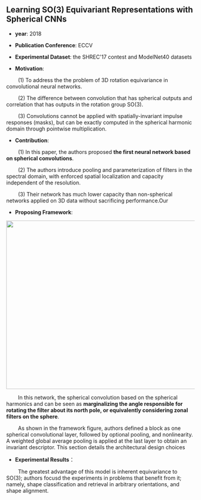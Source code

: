 ## Learning SO(3) Equivariant Representations with Spherical CNNs

- **year**: 2018

- **Publication Conference**: ECCV

- **Experimental Dataset**:  the SHREC'17 contest and ModelNet40 datasets

- **Motivation**:

&nbsp; &nbsp; &nbsp; &nbsp; (1) To address the the problem of 3D rotation equivariance in convolutional neural networks.

&nbsp; &nbsp; &nbsp; &nbsp; (2) The difference between convolution that has spherical outputs and correlation that has outputs in the rotation group SO(3).

&nbsp; &nbsp; &nbsp; &nbsp; (3) Convolutions cannot be applied with spatially-invariant impulse responses (masks), but can be exactly computed in the spherical harmonic domain through pointwise multiplication.

- **Contribution**:

&nbsp; &nbsp; &nbsp; &nbsp; (1)  In this paper, the authors proposed **the first neural network based on spherical convolutions**.

&nbsp; &nbsp; &nbsp; &nbsp; (2)  The authors introduce pooling and parameterization of filters in the spectral domain, with enforced spatial localization and capacity independent of the resolution. 

&nbsp; &nbsp; &nbsp; &nbsp; (3) Their network has much lower capacity than non-spherical networks applied on 3D data without sacrificing performance.Our

- **Proposing Framework**:
<div align=center>
<img src="https://github.com/VLISLAB/360-DL-Survey/blob/main/Images/SO3ER_framework.png" width="800" height="450">
</div>

&nbsp; &nbsp; &nbsp; &nbsp; In this network, the spherical convolution based on the spherical harmonics and can be seen as **marginalizing the angle responsible for rotating the filter about its north pole, or equivalently considering zonal filters on the sphere**.


&nbsp; &nbsp; &nbsp; &nbsp; As shown in the framework figure, authors defined a block as one spherical convolutional layer, followed by optional pooling, and nonlinearity. A weighted global average pooling is applied at the last layer to obtain an invariant descriptor. This section details the architectural design choices

- **Experimental Results**：

&nbsp; &nbsp; &nbsp; &nbsp; The greatest advantage of this model is inherent equivariance to SO(3); authors focusd the experiments in problems that benefit from it; namely, shape classification and retrieval in arbitrary orientations, and shape alignment.

